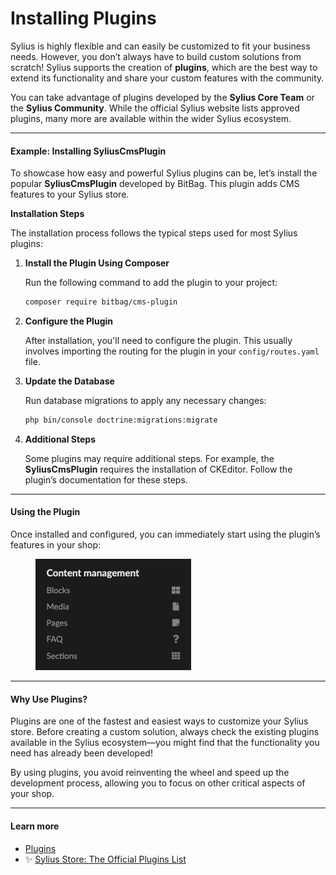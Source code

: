 # Installing Plugins

Sylius is highly flexible and can easily be customized to fit your business needs. However, you don’t always have to build custom solutions from scratch! Sylius supports the creation of **plugins**, which are the best way to extend its functionality and share your custom features with the community.

You can take advantage of plugins developed by the **Sylius Core Team** or the **Sylius Community**. While the official Sylius website lists approved plugins, many more are available within the wider Sylius ecosystem.

***

#### Example: Installing SyliusCmsPlugin

To showcase how easy and powerful Sylius plugins can be, let’s install the popular **SyliusCmsPlugin** developed by BitBag. This plugin adds CMS features to your Sylius store.

**Installation Steps**

The installation process follows the typical steps used for most Sylius plugins:

1.  **Install the Plugin Using Composer**

    Run the following command to add the plugin to your project:

    ```bash
    composer require bitbag/cms-plugin
    ```
2.  **Configure the Plugin**

    After installation, you'll need to configure the plugin. This usually involves importing the routing for the plugin in your `config/routes.yaml` file.
3.  **Update the Database**

    Run database migrations to apply any necessary changes:

    ```bash
    php bin/console doctrine:migrations:migrate
    ```
4.  **Additional Steps**

    Some plugins may require additional steps. For example, the **SyliusCmsPlugin** requires the installation of CKEditor. Follow the plugin’s documentation for these steps.

***

#### Using the Plugin

Once installed and configured, you can immediately start using the plugin’s features in your shop:

<figure><img src="../.gitbook/assets/plugin-installed.png" alt="" width="249"><figcaption></figcaption></figure>

***

#### Why Use Plugins?

Plugins are one of the fastest and easiest ways to customize your Sylius store. Before creating a custom solution, always check the existing plugins available in the Sylius ecosystem—you might find that the functionality you need has already been developed!

By using plugins, you avoid reinventing the wheel and speed up the development process, allowing you to focus on other critical aspects of your shop.

***

#### Learn more

* [Plugins](https://app.gitbook.com/o/fmYDcx6GlpT1jw8tUL38/s/bg4sD3RRdxQ553MqSYTa/)
* :sparkles: [Sylius Store: The Official Plugins List](https://store.sylius.com/)
